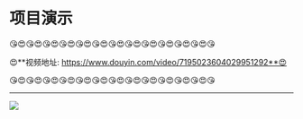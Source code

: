 # 项目演示

😘😍😘😍😘😍😘😍😘😍😘😍😘😍😘😍😘😍😘😍😘😍😘😍😘

😍**视频地址: https://www.douyin.com/video/7195023604029951292**😍

😘😍😘😍😘😍😘😍😘😍😘😍😘😍😘😍😘😍😘😍😘😍😘😍😘

------

![](D:/ProjectRepository/AndroidStudioProjects/KunVirus/source/images/kun.jpg)